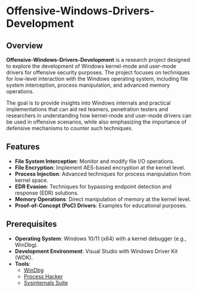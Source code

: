 # Offensive-Windows-Drivers-Development

## Overview

**Offensive-Windows-Drivers-Development** is a research project designed to explore the development of Windows kernel-mode and user-mode drivers for offensive security purposes. The project focuses on techniques for low-level interaction with the Windows operating system, including file system interception, process manipulation, and advanced memory operations.

The goal is to provide insights into Windows internals and practical implementations that can aid red teamers, penetration testers and researchers in understanding how kernel-mode and user-mode drivers can be used in offensive scenarios, while also emphasizing the importance of defensive mechanisms to counter such techniques.


## Features

- **File System Interception**: Monitor and modify file I/O operations.
- **File Encryption**: Implement AES-based encryption at the kernel level.
- **Process Injection**: Advanced techniques for process manipulation from kernel space.
- **EDR Evasion**: Techniques for bypassing endpoint detection and response (EDR) solutions.
- **Memory Operations**: Direct manipulation of memory at the kernel level.
- **Proof-of-Concept (PoC) Drivers**: Examples for educational purposes.

## Prerequisites

- **Operating System**: Windows 10/11 (x64) with a kernel debugger (e.g., WinDbg).
- **Development Environment**: Visual Studio with Windows Driver Kit (WDK).
- **Tools**:
  - [WinDbg](https://learn.microsoft.com/en-us/windows-hardware/drivers/debugger/)
  - [Process Hacker](https://processhacker.sourceforge.io/)
  - [Sysinternals Suite](https://learn.microsoft.com/en-us/sysinternals/)
